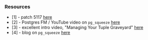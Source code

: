 
### Resources

* [1] - patch 5117 [here](https://commitfest.postgresql.org/patch/5117/)
* [2] - Postgres FM / YouTube video on `pg_squeeze` [here](https://www.youtube.com/watch?v=8dXO0gnIwfQ)
* [3] - excellent intro video, "Managing Your Tuple Graveyard" [here](https://www.youtube.com/watch?v=aW94NwTACBM) 
* [4] - blog on `pg_squeeze` [here](https://www.cybertec-postgresql.com/en/pg_squeeze-optimizing-postgresql-storage/)
